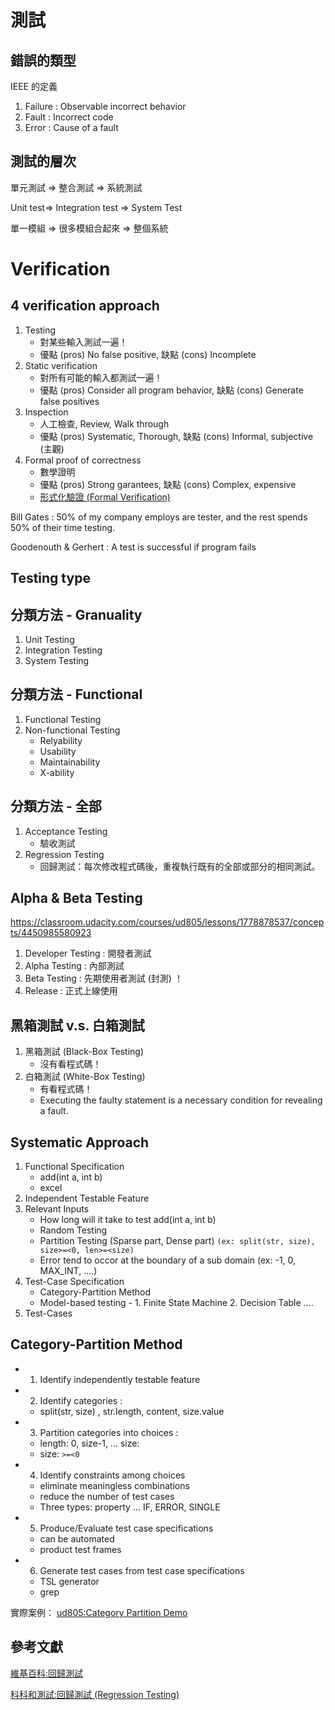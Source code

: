 # 測試

## 錯誤的類型

IEEE 的定義

1. Failure : Observable incorrect behavior
2. Fault : Incorrect code
3. Error : Cause of a fault


## 測試的層次

單元測試 => 整合測試 => 系統測試

Unit test=> Integration test => System Test

單一模組 => 很多模組合起來 => 整個系統

# Verification

## 4 verification approach

1. Testing
    * 對某些輸入測試一遍！
    * 優點 (pros) No false positive, 缺點 (cons) Incomplete
2. Static verification
    * 對所有可能的輸入都測試一遍！
    * 優點 (pros) Consider all program behavior, 缺點 (cons) Generate false positives
3. Inspection
    * 人工檢查, Review, Walk through
    * 優點 (pros) Systematic, Thorough, 缺點 (cons) Informal, subjective (主觀)
4. Formal proof of correctness
    * 數學證明
    * 優點 (pros) Strong garantees, 缺點 (cons) Complex, expensive
    * [形式化驗證 (Formal Verification)](https://hackmd.io/s/H1xxp3pF0)

Bill Gates : 50% of my company employs are tester, and the rest spends 50% of their time testing.

Goodenouth & Gerhert : A test is successful if program fails

## Testing type

## 分類方法 - Granuality

1. Unit Testing
2. Integration Testing
3. System Testing

## 分類方法 - Functional

1. Functional Testing
2. Non-functional Testing
    * Relyability
    * Usability
    * Maintainability
    * X-ability

## 分類方法 - 全部

1. Acceptance Testing
    * 驗收測試
2. Regression Testing
    * 回歸測試：每次修改程式碼後，重複執行既有的全部或部分的相同測試。

## Alpha & Beta Testing

https://classroom.udacity.com/courses/ud805/lessons/1778878537/concepts/4450985580923

1. Developer Testing : 開發者測試
2. Alpha Testing : 內部測試
3. Beta Testing : 先期使用者測試 (封測) ！
4. Release : 正式上線使用

## 黑箱測試 v.s. 白箱測試

1. 黑箱測試 (Black-Box Testing)
    * 沒有看程式碼！
2. 白箱測試 (White-Box Testing)
    * 有看程式碼！
    * Executing the faulty statement is a necessary condition for revealing a fault.



## Systematic Approach

1. Functional Specification
    * add(int a, int b)
    * excel
2. Independent Testable Feature
3. Relevant Inputs
    * How long will it take to test add(int a, int b)
    * Random Testing
    * Partition Testing (Sparse part, Dense part) `(ex: split(str, size), size>=<0, len>=<size)`
    * Error tend to occor at the boundary of a sub domain (ex: -1, 0, MAX_INT, ....)
4. Test-Case Specification
    * Category-Partition Method
    * Model-based testing - 1. Finite State Machine 2. Decision Table ....
5. Test-Cases

## Category-Partition Method

* 1. Identify independently testable feature
* 2. Identify categories : 
    * split(str, size) , str.length, content, size.value
* 3. Partition categories into choices : 
    * length: 0, size-1, ... size: 
    * size: `>=<0`
* 4. Identify constraints among choices
    * eliminate meaningless combinations
    * reduce the number of test cases
    * Three types: property ... IF, ERROR, SINGLE
* 5. Produce/Evaluate test case specifications
    * can be automated
    * product test frames
* 6. Generate test cases from test case specifications
    * TSL generator
    * grep


實際案例： [ud805:Category Partition Demo](https://classroom.udacity.com/courses/ud805/lessons/3626359166/concepts/4353285510923)


## 參考文獻

[維基百科:回歸測試](https://zh.wikipedia.org/wiki/%E5%9B%9E%E5%BD%92%E6%B5%8B%E8%AF%95)

[科科和測試:回歸測試 (Regression Testing)](https://kkboxsqa.wordpress.com/2014/02/27/%E5%9B%9E%E6%AD%B8%E6%B8%AC%E8%A9%A6-regression-testing/)


